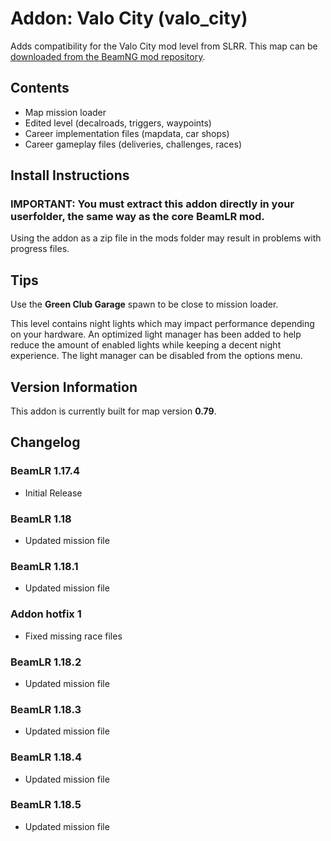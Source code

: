 

# Addon: Valo City (valo_city)
Adds compatibility for the Valo City mod level from SLRR. This map can be [downloaded from the BeamNG mod repository](https://www.beamng.com/resources/valo-city.26648/).  

## Contents
* Map mission loader
* Edited level (decalroads, triggers, waypoints)
* Career implementation files (mapdata, car shops) 
* Career gameplay files (deliveries, challenges, races)

## Install Instructions
### IMPORTANT: You must extract this addon directly in your userfolder, the same way as the core BeamLR mod. 

Using the addon as a zip file in the mods folder may result in problems with progress files.

## Tips

Use the **Green Club Garage** spawn to be close to mission loader.

This level contains night lights which may impact performance depending on your hardware. An optimized light manager has been added to help reduce the amount of enabled lights while keeping a decent night experience. The light manager can be disabled from the options menu.

## Version Information
This addon is currently built for map version **0.79**.

## Changelog
### BeamLR 1.17.4
* Initial Release
### BeamLR 1.18
* Updated mission file
### BeamLR 1.18.1
* Updated mission file
### Addon hotfix 1
* Fixed missing race files
### BeamLR 1.18.2
* Updated mission file
### BeamLR 1.18.3
* Updated mission file
### BeamLR 1.18.4
* Updated mission file
### BeamLR 1.18.5
* Updated mission file